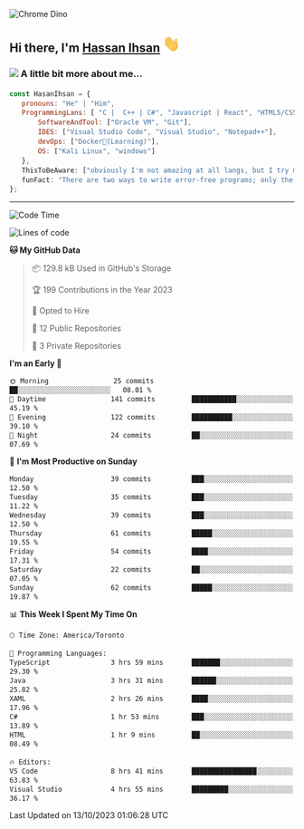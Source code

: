  <!--
**HasanIhsan/HasanIhsan** is a ✨ _special_ ✨ repository because its `README.md` (this file) appears on your GitHub profile.
-->

![Chrome Dino](https://mir-s3-cdn-cf.behance.net/project_modules/max_1200/4ff07986208593.5d9a654e92f36.gif)


<h2 align="left">Hi there, I'm <a href="https://www.linkedin.com/in/hassan-ihsan-045b11231/" target="_blank" rel="noopener noreferrer">Hassan Ihsan</a> <img src="https://raw.githubusercontent.com/ABSphreak/ABSphreak/master/gifs/Hi.gif" height="30" />
 
 
 ### <img src="https://media.giphy.com/media/VgCDAzcKvsR6OM0uWg/giphy.gif" width="50"> A little bit more about me...  
 
 ```javascript
const HasanIhsan = {
    pronouns: "He" | "Him",
    ProgrammingLans: [ "C |  C++ | C#", "Javascript | React", "HTML5/CSS", "JSON", "Java"],
        SoftwareAndTool: ["Oracle VM", "Git"],
        IDES: ["Visual Studio Code", "Visual Studio", "Notepad++"],
        devOps: ["Docker🐳(Learning)"], 
        OS: ["Kali Linux", "windows"]
    },
    ThisToBeAware: ["obviously I'm not amazing at all langs, but I try my best not to go rusty"], 
    funFact: "There are two ways to write error-free programs; only the third one works"
};
```
 
 --- 

<!--START_SECTION:waka-->
![Code Time](http://img.shields.io/badge/Code%20Time-232%20hrs%204%20mins-blue)

![Lines of code](https://img.shields.io/badge/From%20Hello%20World%20I%27ve%20Written-990.7%20thousand%20lines%20of%20code-blue)

**🐱 My GitHub Data** 

> 📦 129.8 kB Used in GitHub's Storage 
 > 
> 🏆 199 Contributions in the Year 2023
 > 
> 💼 Opted to Hire
 > 
> 📜 12 Public Repositories 
 > 
> 🔑 3 Private Repositories 
 > 
**I'm an Early 🐤** 

```text
🌞 Morning                25 commits          ██░░░░░░░░░░░░░░░░░░░░░░░   08.01 % 
🌆 Daytime                141 commits         ███████████░░░░░░░░░░░░░░   45.19 % 
🌃 Evening                122 commits         ██████████░░░░░░░░░░░░░░░   39.10 % 
🌙 Night                  24 commits          ██░░░░░░░░░░░░░░░░░░░░░░░   07.69 % 
```
📅 **I'm Most Productive on Sunday** 

```text
Monday                   39 commits          ███░░░░░░░░░░░░░░░░░░░░░░   12.50 % 
Tuesday                  35 commits          ███░░░░░░░░░░░░░░░░░░░░░░   11.22 % 
Wednesday                39 commits          ███░░░░░░░░░░░░░░░░░░░░░░   12.50 % 
Thursday                 61 commits          █████░░░░░░░░░░░░░░░░░░░░   19.55 % 
Friday                   54 commits          ████░░░░░░░░░░░░░░░░░░░░░   17.31 % 
Saturday                 22 commits          ██░░░░░░░░░░░░░░░░░░░░░░░   07.05 % 
Sunday                   62 commits          █████░░░░░░░░░░░░░░░░░░░░   19.87 % 
```


📊 **This Week I Spent My Time On** 

```text
🕑︎ Time Zone: America/Toronto

💬 Programming Languages: 
TypeScript               3 hrs 59 mins       ███████░░░░░░░░░░░░░░░░░░   29.30 % 
Java                     3 hrs 31 mins       ██████░░░░░░░░░░░░░░░░░░░   25.82 % 
XAML                     2 hrs 26 mins       ████░░░░░░░░░░░░░░░░░░░░░   17.96 % 
C#                       1 hr 53 mins        ███░░░░░░░░░░░░░░░░░░░░░░   13.89 % 
HTML                     1 hr 9 mins         ██░░░░░░░░░░░░░░░░░░░░░░░   08.49 % 

🔥 Editors: 
VS Code                  8 hrs 41 mins       ████████████████░░░░░░░░░   63.83 % 
Visual Studio            4 hrs 55 mins       █████████░░░░░░░░░░░░░░░░   36.17 % 
```


 Last Updated on 13/10/2023 01:06:28 UTC
<!--END_SECTION:waka-->
 
 
